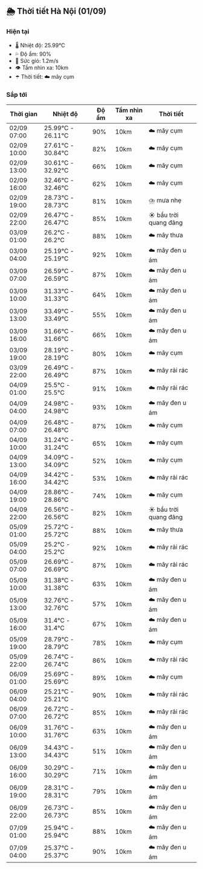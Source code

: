 ## 🌦️ Thời tiết Hà Nội (01/09)

### Hiện tại

- 🌡️ Nhiệt độ: 25.99℃
- 💦 Độ ẩm: 90%
- 💨 Sức gió: 1.2m/s
- 👁️ Tầm nhìn xa: 10km
- ☂️ Thời tiết: ☁️ mây cụm

### Sắp tới

| Thời gian | Nhiệt độ | Độ ẩm | Tầm nhìn xa | Thời tiết |
| --- | --- | --- | --- | --- |
| 02/09 07:00 | 25.99℃ - 26.11℃ | 90% | 10km | ☁️ mây cụm |
| 02/09 10:00 | 27.61℃ - 30.84℃ | 82% | 10km | ☁️ mây cụm |
| 02/09 13:00 | 30.61℃ - 32.92℃ | 66% | 10km | ☁️ mây cụm |
| 02/09 16:00 | 32.46℃ - 32.46℃ | 62% | 10km | ☁️ mây cụm |
| 02/09 19:00 | 28.73℃ - 28.73℃ | 81% | 10km | ⛈️ mưa nhẹ |
| 02/09 22:00 | 26.47℃ - 26.47℃ | 85% | 10km | ☀️ bầu trời quang đãng |
| 03/09 01:00 | 26.2℃ - 26.2℃ | 88% | 10km | ☁️ mây thưa |
| 03/09 04:00 | 25.19℃ - 25.19℃ | 92% | 10km | ☁️ mây đen u ám |
| 03/09 07:00 | 26.59℃ - 26.59℃ | 87% | 10km | ☁️ mây đen u ám |
| 03/09 10:00 | 31.33℃ - 31.33℃ | 64% | 10km | ☁️ mây đen u ám |
| 03/09 13:00 | 33.49℃ - 33.49℃ | 55% | 10km | ☁️ mây đen u ám |
| 03/09 16:00 | 31.66℃ - 31.66℃ | 66% | 10km | ☁️ mây đen u ám |
| 03/09 19:00 | 28.19℃ - 28.19℃ | 80% | 10km | ☁️ mây cụm |
| 03/09 22:00 | 26.49℃ - 26.49℃ | 87% | 10km | ☁️ mây rải rác |
| 04/09 01:00 | 25.5℃ - 25.5℃ | 91% | 10km | ☁️ mây rải rác |
| 04/09 04:00 | 24.98℃ - 24.98℃ | 93% | 10km | ☁️ mây đen u ám |
| 04/09 07:00 | 26.48℃ - 26.48℃ | 87% | 10km | ☁️ mây cụm |
| 04/09 10:00 | 31.24℃ - 31.24℃ | 65% | 10km | ☁️ mây cụm |
| 04/09 13:00 | 34.09℃ - 34.09℃ | 52% | 10km | ☁️ mây cụm |
| 04/09 16:00 | 34.42℃ - 34.42℃ | 53% | 10km | ☁️ mây rải rác |
| 04/09 19:00 | 28.86℃ - 28.86℃ | 74% | 10km | ☁️ mây cụm |
| 04/09 22:00 | 26.56℃ - 26.56℃ | 82% | 10km | ☀️ bầu trời quang đãng |
| 05/09 01:00 | 25.72℃ - 25.72℃ | 88% | 10km | ☁️ mây thưa |
| 05/09 04:00 | 25.2℃ - 25.2℃ | 92% | 10km | ☁️ mây rải rác |
| 05/09 07:00 | 26.69℃ - 26.69℃ | 87% | 10km | ☁️ mây rải rác |
| 05/09 10:00 | 31.38℃ - 31.38℃ | 63% | 10km | ☁️ mây đen u ám |
| 05/09 13:00 | 32.76℃ - 32.76℃ | 57% | 10km | ☁️ mây đen u ám |
| 05/09 16:00 | 31.4℃ - 31.4℃ | 67% | 10km | ☁️ mây đen u ám |
| 05/09 19:00 | 28.79℃ - 28.79℃ | 78% | 10km | ☁️ mây cụm |
| 05/09 22:00 | 26.74℃ - 26.74℃ | 86% | 10km | ☁️ mây rải rác |
| 06/09 01:00 | 25.69℃ - 25.69℃ | 89% | 10km | ☁️ mây cụm |
| 06/09 04:00 | 25.21℃ - 25.21℃ | 90% | 10km | ☁️ mây rải rác |
| 06/09 07:00 | 26.72℃ - 26.72℃ | 85% | 10km | ☁️ mây rải rác |
| 06/09 10:00 | 31.76℃ - 31.76℃ | 63% | 10km | ☁️ mây đen u ám |
| 06/09 13:00 | 34.43℃ - 34.43℃ | 51% | 10km | ☁️ mây đen u ám |
| 06/09 16:00 | 30.29℃ - 30.29℃ | 71% | 10km | ☁️ mây đen u ám |
| 06/09 19:00 | 28.31℃ - 28.31℃ | 79% | 10km | ☁️ mây đen u ám |
| 06/09 22:00 | 26.73℃ - 26.73℃ | 85% | 10km | ☁️ mây đen u ám |
| 07/09 01:00 | 25.94℃ - 25.94℃ | 88% | 10km | ☁️ mây đen u ám |
| 07/09 04:00 | 25.37℃ - 25.37℃ | 90% | 10km | ☁️ mây đen u ám |
